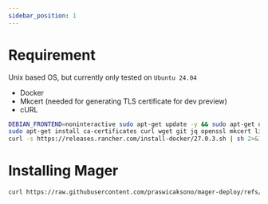 ```yaml
---
sidebar_position: 1
---
```


# Requirement

Unix based OS, but currently only tested on `Ubuntu 24.04`

* Docker
* Mkcert (needed for generating TLS certificate for dev preview)
* cURL

```sh showLineNumbers title='install-requirement.sh'
DEBIAN_FRONTEND=noninteractive sudo apt-get update -y && sudo apt-get upgrade -y
sudo apt-get install ca-certificates curl wget git jq openssl mkcert libnss3-tools
curl -s https://releases.rancher.com/install-docker/27.0.3.sh | sh 2>&1
```

# Installing Mager

```sh title='install-requirement.sh'
curl https://raw.githubusercontent.com/praswicaksono/mager-deploy/refs/heads/master/install.sh | sh
```
